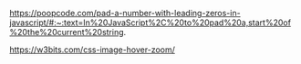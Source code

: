https://poopcode.com/pad-a-number-with-leading-zeros-in-javascript/#:~:text=In%20JavaScript%2C%20to%20pad%20a,start%20of%20the%20current%20string.


https://w3bits.com/css-image-hover-zoom/